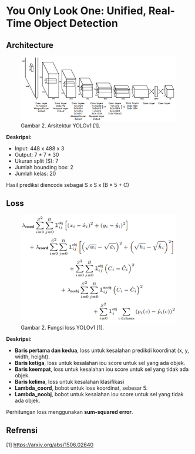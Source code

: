 # You Only Look One: Unified, Real-Time Object Detection

## Architecture
<figure>
  <img src="images\architecture of YOLOv1.png" alt="loss">
  <figcaption>Gambar 2. Arsitektur YOLOv1 [1].</figcaption>
</figure> 
<b>Deskripsi: </b>
<ul> 
    <li>Input: 448 x 488 x 3</li>
    <li>Output: 7 * 7 * 30</li>
    <li>Ukuran split (S): 7</li>
    <li>Jumlah bounding box: 2</li>
    <li>Jumlah kelas: 20</li>
</ul>
<p>Hasil prediksi diencode sebagai S x S x (B * 5 + C)</p>

## Loss
<figure>
  <img src="images\loss function of YOLOv1.png" alt="loss">
  <figcaption>Gambar 2. Fungsi loss YOLOv1 [1].</figcaption>
</figure>
<b>Deskripsi:</b>
<ul>
    <li><b>Baris pertama dan kedua</b>, loss untuk kesalahan predikdi koordinat (x, y, width, height).</li>
    <li><b>Baris ketiga</b>, loss untuk kesalahan iou score untuk sel yang ada objek.</li>
    <li><b>Baris keempat</b>, loss untuk kesalahan iou score untuk sel yang tidak ada objek.</li>
    <li><b>Baris kelima</b>, loss untuk kesalahan klasifikasi</li>
    <li><b>Lambda_coord</b>, bobot untuk loss koordinat, sebesar 5.</li>
    <li><b>Lambda_noobj</b>, bobot untuk kesalahan iou score untuk sel yang tidak ada objek.</li>
</ul> 
<p>Perhitungan loss menggunakan <b>sum-squared error</b>.</p>

## Refrensi
<p>[1] <a href="https://arxiv.org/abs/1506.02640">https://arxiv.org/abs/1506.02640</a></p>


